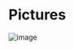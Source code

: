 # Pictures

![image](https://github.com/timurgepard/Pictures/assets/13238473/cd14d288-c067-4698-b6bd-b17e46162680)
